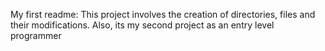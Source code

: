 My first readme:
This project involves the creation of directories, files and their modifications.
Also, its my second project as an entry level programmer
